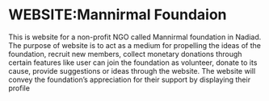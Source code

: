 # WEBSITE:Mannirmal Foundaion
This is website for a non-profit NGO called Mannirmal foundation in Nadiad. The purpose of website is to act as a medium for propelling the ideas of the foundation, recruit new members, collect monetary donations through certain features like user can join the foundation as volunteer, donate to its cause, provide suggestions or ideas through the website. The website will convey the foundation’s appreciation for their support by displaying their profile



